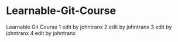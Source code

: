 # Learnable-Git-Course
Learnable Git Course
1 edit by johntranx
2 edit by johntranx
3 edit by johntranx
4 edit by johntranx

